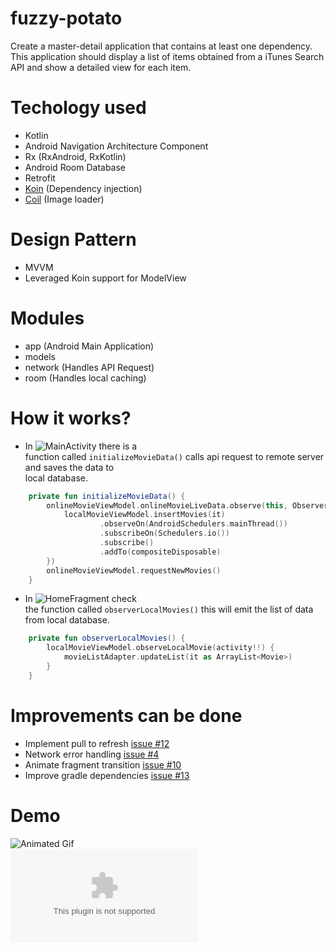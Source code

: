 
# fuzzy-potato  
Create a master-detail application that contains at least one dependency. This application should display a list of items obtained from a iTunes Search API and show a detailed view for each item.  
  
# Techology used  
- Kotlin  
- Android Navigation Architecture Component  
- Rx (RxAndroid, RxKotlin)  
- Android Room Database  
- Retrofit  
- [Koin](https://insert-koin.io) (Dependency injection)  
- [Coil](https://coil-kt.github.io/coil/) (Image loader)
  
# Design Pattern  
- MVVM   
- Leveraged Koin support for ModelView  
  
# Modules  
- app (Android Main Application)  
- models   
- network (Handles API Request)  
- room (Handles local caching)  
  
# How it works?  
- In ![MainActivity](/app/src/main/java/com/ceosilvajr/starwars/MainActivity.kt) there is a   
function called `initializeMovieData()` calls api request to remote server and saves the data to   
local database.  

```kotlin 
    private fun initializeMovieData() {
        onlineMovieViewModel.onlineMovieLiveData.observe(this, Observer {
            localMovieViewModel.insertMovies(it)
                    .observeOn(AndroidSchedulers.mainThread())
                    .subscribeOn(Schedulers.io())
                    .subscribe()
                    .addTo(compositeDisposable)
        })
        onlineMovieViewModel.requestNewMovies()
    }
```  
 
- In ![HomeFragment](/app/src/main/java/com/ceosilvajr/starwars/fragments/HomeFragment.kt) check   
the function called `observerLocalMovies()` this will emit the list of data from local database.  

```kotlin 
    private fun observerLocalMovies() {
        localMovieViewModel.observeLocalMovie(activity!!) {
            movieListAdapter.updateList(it as ArrayList<Movie>)
        }
    }
```  
  
# Improvements can be done  
- Implement pull to refresh [issue #12](https://github.com/ceosilvajr/fuzzy-potato/issues/12)
- Network error handling [issue #4](https://github.com/ceosilvajr/fuzzy-potato/issues/11])
- Animate fragment transition [issue #10](https://github.com/ceosilvajr/fuzzy-potato/issues/10)
- Improve gradle dependencies [issue #13](https://github.com/ceosilvajr/fuzzy-potato/issues/13)

# Demo  
![Animated Gif](/art/demo.gif)  
![Workin APK](/art/app.apk)  

  